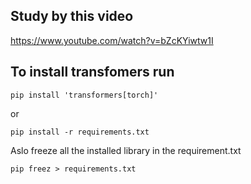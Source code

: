 ## Study by this video
https://www.youtube.com/watch?v=bZcKYiwtw1I  

## To install transfomers run
```shell
pip install 'transformers[torch]'
```
or
```shell
pip install -r requirements.txt
```
Aslo freeze all the installed library in the requirement.txt
```shell
pip freez > requirements.txt
```

